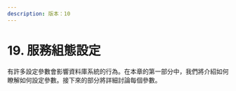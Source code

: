 ```yaml
---
description: 版本：10
---
```


# 19. 服務組態設定

有許多設定參數會影響資料庫系統的行為。在本章的第一部分中，我們將介紹如何瞭解如何設定參數。接下來的部分將詳細討論每個參數。

